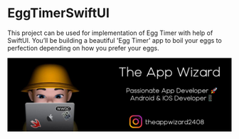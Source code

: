 # EggTimerSwiftUI
This project can be used for implementation of Egg Timer with help of SwiftUI. You’ll be building a beautiful 'Egg Timer' app to boil your eggs to perfection depending on how you prefer your eggs.


![Image of Footer](https://github.com/TheAppWizard/EggTimerSwiftUI/blob/main/footer.png)
